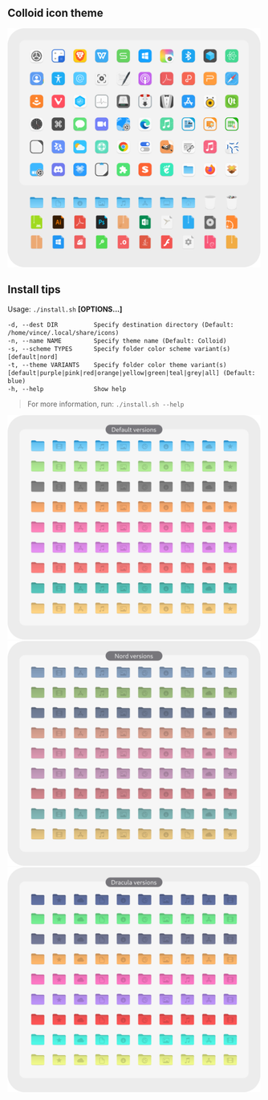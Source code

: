 ## Colloid icon theme

![1](preview.png?raw=true)

## Install tips

Usage:  `./install.sh`  **[OPTIONS...]**

```
-d, --dest DIR          Specify destination directory (Default: /home/vince/.local/share/icons)
-n, --name NAME         Specify theme name (Default: Colloid)
-s, --scheme TYPES      Specify folder color scheme variant(s) [default|nord]
-t, --theme VARIANTS    Specify folder color theme variant(s) [default|purple|pink|red|orange|yellow|green|teal|grey|all] (Default: blue)
-h, --help              Show help
```

> For more information, run: `./install.sh --help`

![1](folder-default.png?raw=true)
![2](folder-nord.png?raw=true)
![3](folder-dracula.png?raw=true)
